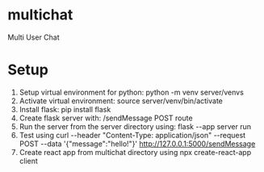 # multichat
Multi User Chat

# Setup
1. Setup virtual environment for python: python -m venv server/venvs
2. Activate virtual environment: source server/venv/bin/activate
3. Install flask: pip install flask
4. Create flask server with: /sendMessage POST route
5. Run the server from the server directory using: flask --app server run 
6. Test using curl --header "Content-Type: application/json" --request POST --data '{"message":"hello!"}' http://127.0.0.1:5000/sendMessage
7. Create react app from multichat directory using npx create-react-app client
